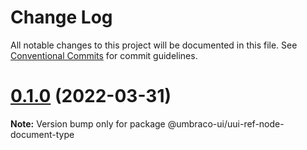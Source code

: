 # Change Log

All notable changes to this project will be documented in this file.
See [Conventional Commits](https://conventionalcommits.org) for commit guidelines.

# [0.1.0](https://github.com/umbraco/Umbraco.UI/compare/@umbraco-ui/uui-ref-node-document-type@0.0.2...@umbraco-ui/uui-ref-node-document-type@0.1.0) (2022-03-31)

**Note:** Version bump only for package @umbraco-ui/uui-ref-node-document-type
